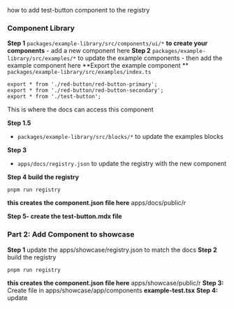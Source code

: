 how to add test-button component to the registry

### Component Library

**Step 1**
`packages/example-library/src/components/ui/*` **to create your components**
	- add a new component here
**Step 2**
`packages/example-library/src/examples/*` to update the example components
	- then add the example component here
**Export the example component **
`packages/example-library/src/examples/index.ts`
```
export * from './red-button/red-button-primary';
export * from './red-button/red-button-secondary';
export * from './test-button';
```
This is where the docs can access this component

**Step 1.5**
- `packages/example-library/src/blocks/*` to update the examples blocks


**Step 3**
- `apps/docs/registry.json` to update the registry with the new component

**Step 4 build the registry**
```
pnpm run registry
```
**this creates the component.json file here**
apps/docs/public/r

**Step 5- create the test-button.mdx file**

### Part 2: Add Component to showcase
**Step 1** update the apps/showcase/registry.json to match the docs
**Step 2** build the registry
```
pnpm run registry
```
**this creates the component.json file here**
apps/showcase/public/r
**Step 3:** Create file in apps/showcase/app/components
**example-test.tsx**
**Step 4:** update 
